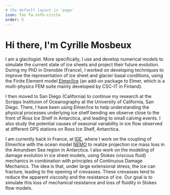 ```yaml
---
# the default layout is 'page'
icon: fas fa-info-circle
order: 5
---
```


<h1>Hi there, I'm Cyrille Mosbeux</h1>
<p>
I am a glacilogist. More specifically, I use and develop numerical models to simulate the current state of ice sheets and project their future evolution.
During my PhD in Grenoble (France), I worked on developing techniques to improve the representation of ice sheet and
glacier basal conditions, using the Finite Element model <a href="http://elmerice.elmerfem.org/">Elmer/Ice</a>
(an add-on package to Elmer, which is a multi-physics FEM suite mainly developed by CSC-IT in Finland).
</p>
<p>
I then moved to San Diego (California) to continue my research at the Scripps Instituion of Oceanography at the University of California, San Diego.
There, I have been using Elmer/Ice to help understanding the physical processes underlying ice shelf bending we observe close to the front of Ross Ice Shelf in Antarctica, and leading to small calving events.
I also study the potential causes of seasonal variability in ice flow observed at different GPS stations on Ross Ice Shelf, Antarctica.
</p>
<p>
I am currently back in France, at <a href="https://www.ige-grenoble.fr/">IGE</a>, where I work on the coupling of Elmer/Ice with the ocean model
      <a href="https://www.nemo-ocean.eu/">NEMO</a> to realize projection ice mass loss in the Amundsen Sea region in Antarctica. I also work on the modeling of damage evolution in ice sheet models, using Stokes (viscous fluid) mechanics in combination with principles of Continuous Damage Mechanics. The idea is that, under large extensional stress, the ice can fracture, leading to the opening of crevasses. These crevasses tend to reduce the apparent viscosity and the resistance of ice. Our goal is to simulate this loss of mechanical resistance and loss of fluidity in Stokes flow models.  
</p>

